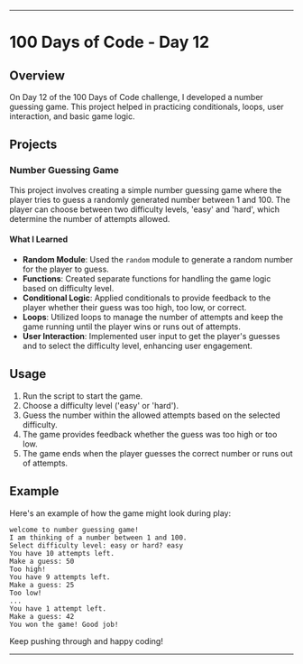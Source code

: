
---

# 100 Days of Code - Day 12

## Overview
On Day 12 of the 100 Days of Code challenge, I developed a number guessing game. This project helped in practicing conditionals, loops, user interaction, and basic game logic.

## Projects

### Number Guessing Game
This project involves creating a simple number guessing game where the player tries to guess a randomly generated number between 1 and 100. The player can choose between two difficulty levels, 'easy' and 'hard', which determine the number of attempts allowed.

#### What I Learned
- **Random Module**: Used the `random` module to generate a random number for the player to guess.
- **Functions**: Created separate functions for handling the game logic based on difficulty level.
- **Conditional Logic**: Applied conditionals to provide feedback to the player whether their guess was too high, too low, or correct.
- **Loops**: Utilized loops to manage the number of attempts and keep the game running until the player wins or runs out of attempts.
- **User Interaction**: Implemented user input to get the player's guesses and to select the difficulty level, enhancing user engagement.

## Usage
1. Run the script to start the game.
2. Choose a difficulty level ('easy' or 'hard').
3. Guess the number within the allowed attempts based on the selected difficulty.
4. The game provides feedback whether the guess was too high or too low.
5. The game ends when the player guesses the correct number or runs out of attempts.

## Example
Here's an example of how the game might look during play:
```
welcome to number guessing game!
I am thinking of a number between 1 and 100.
Select difficulty level: easy or hard? easy
You have 10 attempts left.
Make a guess: 50
Too high!
You have 9 attempts left.
Make a guess: 25
Too low!
...
You have 1 attempt left.
Make a guess: 42
You won the game! Good job!
```

Keep pushing through and happy coding!

---
